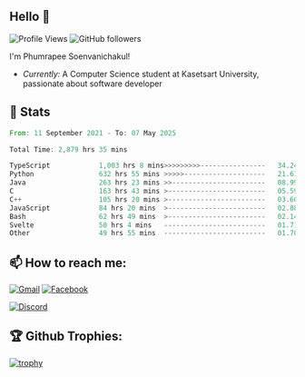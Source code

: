 
<h2>Hello 👋</h2> 

![Profile Views](https://komarev.com/ghpvc/?username=Homiez09&label=Profile%20views&color=0e75b6&style=flat)
![GitHub followers](https://img.shields.io/github/followers/HomieZ09.svg?style=social&label=Follow)


I'm Phumrapee Soenvanichakul!

- <i>Currently:</i> A Computer Science student at Kasetsart University, passionate about software developer

<h2>👀 Stats</h2>

<!--START_SECTION:waka-->

```rust
From: 11 September 2021 - To: 07 May 2025

Total Time: 2,879 hrs 35 mins

TypeScript            1,003 hrs 8 mins>>>>>>>>>----------------   34.24 %
Python                632 hrs 55 mins >>>>>--------------------   21.61 %
Java                  263 hrs 23 mins >>-----------------------   08.99 %
C                     163 hrs 43 mins >------------------------   05.59 %
C++                   105 hrs 20 mins >------------------------   03.60 %
JavaScript            84 hrs 20 mins  >------------------------   02.88 %
Bash                  62 hrs 49 mins  >------------------------   02.14 %
Svelte                50 hrs 4 mins   -------------------------   01.71 %
Other                 49 hrs 55 mins  -------------------------   01.70 %
```

<!--END_SECTION:waka-->

<h2>📫 How to reach me:</h2>

<a href="mailto:phumrapeesoen1@gmail.com">![Gmail](https://img.shields.io/badge/Gmail-D14836?style=for-the-badge&logo=gmail&logoColor=white)</a> 
<a href="https://web.facebook.com/phumrapee.soenvanichakul.3/">![Facebook](https://img.shields.io/badge/Facebook-4267B2?style=for-the-badge&logo=facebook&logoColor=white)</a>

<a href="https://discord.gg/EWnAEUtFVm">![Discord](https://discord.c99.nl/widget/theme-1/297740667784921089.png)</a> 

<h2>🏆 Github Trophies:</h2>

[![trophy](https://github-profile-trophy.vercel.app/?username=Homiez09&theme=discord&row=1)](https://github.com/ryo-ma/github-profile-trophy)
